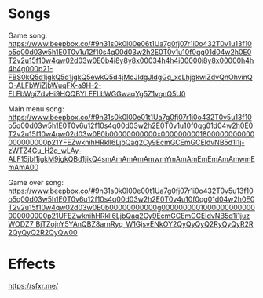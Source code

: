 # Songs

Game song: https://www.beepbox.co/#9n31s0k0l00e06t1Ua7g0fj07r1i0o432T0v1u13f10o5q00d03w5h1E0T0v1u12f10s4q00d03w2h2E0T0v1u10f0qg01d04w2h0E0T2v2u15f10w4qw02d03w0E0b4i8y8y8x00034h4h4i00000i8y8x00000h4h4h4g000p21-FBS0kQ5d1jgkQ5d1jgkQ5ewkQ5d4jMoJldgJldgGq_xcLhjgkwiZdvQnOhvinQO-ALFbWiZjbWuqFX-a9H-2-ELFbWgiZdvHi9HQQBYLFFLbWGGwaqYg5Z1vgnQ5U0

Main menu song: https://www.beepbox.co/#9n31s0k0l00e01t1Ua7g0fj07r1i0o432T0v5u13f10o5q00d03w5h1E0T0v6u12f10s4q00d03w2h2E0T0v1u10f0qg01d04w2h0E0T2v2u15f10w4qw02d03w0E0b00000000000x0000000001800000000000000000000p21YFEZwknihHRkll6LjbQaq2Cy9EcmGCEmGCEldvNB5d1i1j-zWTZ4Gu_H2q_wLAy-ALF15jbI1jgkM9jgkQBd1jikQ4smAmAmAmAmwmYmAmAmEmEmAmAmwmEmAmA00

Game over song: https://www.beepbox.co/#9n31s0k0l00e00t1Ua7g0fj07r1i0o432T0v5u13f10o5q00d03w5h1E0T0v6u12f10s4q00d03w2h2E0T0v4u10f0qg01d04w2h0E0T2v2u15f10w4qw02d03w0E0b00000000000g0000000001000000000000000000000p21UFEZwknihHRkll6LjbQaq2Cy9EcmGCEmGCEldvNB5d1i1juzWODZ7_BjTZojnY5YAnQBZ8arnRyq_W1GjsvENkOY2QyQyQyQ2RyQyQyR2R2QyQyQ2R2QyQw00

# Effects
https://sfxr.me/
